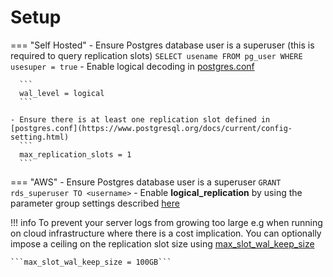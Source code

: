 # Setup

=== "Self Hosted"
    - Ensure Postgres database user is a superuser (this is required to query replication slots)
      ```
       SELECT usename FROM pg_user WHERE usesuper = true
      ```
    - Enable logical decoding in [postgres.conf](https://www.postgresql.org/docs/current/config-setting.html)

      ```
      wal_level = logical
      ```

    - Ensure there is at least one replication slot defined in [postgres.conf](https://www.postgresql.org/docs/current/config-setting.html)
      ```
      max_replication_slots = 1
      ```

=== "AWS"
    - Ensure Postgres database user is a superuser
    ```
    GRANT rds_superuser TO <username>
    ```
    - Enable **logical_replication** by using the parameter group settings described [here](https://docs.aws.amazon.com/AmazonRDS/latest/AuroraUserGuide/AuroraPostgreSQL.Replication.Logical.html)


!!! info
    To prevent your server logs from growing too large e.g when running on cloud infrastructure where there is a cost implication.
    You can optionally impose a ceiling on the replication slot size using [max_slot_wal_keep_size](https://www.postgresql.org/docs/13/runtime-config-replication.html)

    ```max_slot_wal_keep_size = 100GB```
